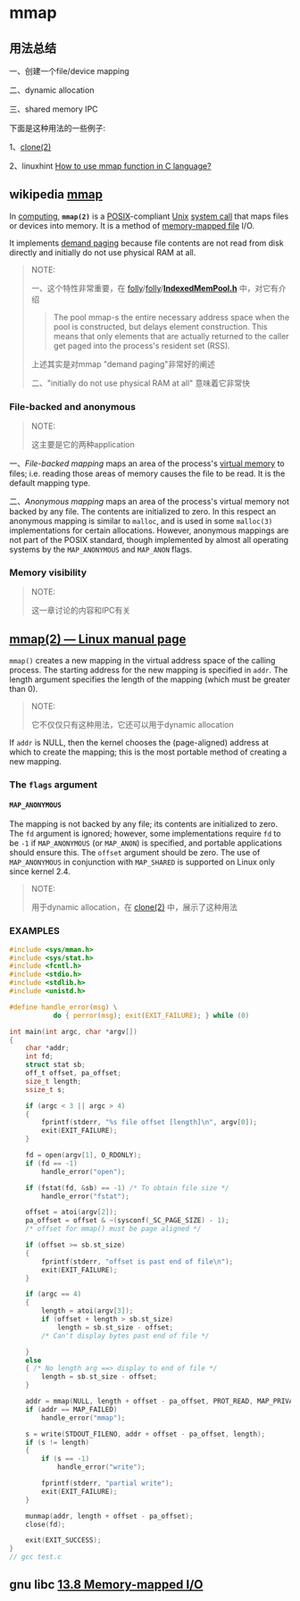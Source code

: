 # mmap 

## 用法总结

一、创建一个file/device mapping

二、dynamic allocation

三、shared memory IPC

下面是这种用法的一些例子:

1、[clone(2)](https://man7.org/linux/man-pages/man2/clone.2.html)

2、linuxhint [How to use mmap function in C language?](https://linuxhint.com/using_mmap_function_linux/) 



## wikipedia [mmap](https://en.wikipedia.org/wiki/Mmap)

In [computing](https://en.wikipedia.org/wiki/Computing), **`mmap(2)`** is a [POSIX](https://en.wikipedia.org/wiki/POSIX)-compliant [Unix](https://en.wikipedia.org/wiki/Unix) [system call](https://en.wikipedia.org/wiki/System_call) that maps files or devices into memory. It is a method of [memory-mapped file](https://en.wikipedia.org/wiki/Memory-mapped_file) I/O. 

It implements [demand paging](https://en.wikipedia.org/wiki/Demand_paging) because file contents are not read from disk directly and initially do not use physical RAM at all. 

> NOTE: 
>
> 一、这个特性非常重要，在 [folly](https://github.com/facebook/folly)/[folly](https://github.com/facebook/folly/tree/main/folly)/[**IndexedMemPool.h**](https://github.com/facebook/folly/blob/main/folly/IndexedMemPool.h) 中，对它有介绍
>
> > The pool mmap-s the entire necessary address space when the pool is constructed, but delays element construction.  This means that only elements that are actually returned to the caller get paged into the process's resident set (RSS).
>
> 上述其实是对mmap "demand paging"非常好的阐述
>
> 二、"initially do not use physical RAM at all" 意味着它非常快

### File-backed and anonymous

> NOTE: 
>
> 这主要是它的两种application

一、*File-backed mapping* maps an area of the process's [virtual memory](https://en.wikipedia.org/wiki/Virtual_memory) to files; i.e. reading those areas of memory causes the file to be read. It is the default mapping type.

二、*Anonymous mapping* maps an area of the process's virtual memory not backed by any file. The contents are initialized to zero. In this respect an anonymous mapping is similar to `malloc`, and is used in some `malloc(3)` implementations for certain allocations. However, anonymous mappings are not part of the POSIX standard, though implemented by almost all operating systems by the `MAP_ANONYMOUS` and `MAP_ANON` flags.

### Memory visibility

> NOTE: 
>
> 这一章讨论的内容和IPC有关



## [mmap(2) — Linux manual page](https://man7.org/linux/man-pages/man2/mmap.2.html)



`mmap()` creates a new mapping in the virtual address space of the calling process.  The starting address for the new mapping is specified in `addr`.  The length argument specifies the length of the mapping (which must be greater than 0).

> NOTE: 
>
> 它不仅仅只有这种用法，它还可以用于dynamic allocation

If `addr` is NULL, then the kernel chooses the (page-aligned) address at which to create the mapping; this is the most portable method of creating a new mapping.

### The `flags` argument

#### `MAP_ANONYMOUS`

The mapping is not backed by any file; its contents are initialized to zero.  The `fd` argument is ignored; however, some implementations require `fd` to be `-1` if `MAP_ANONYMOUS` (or `MAP_ANON`) is specified, and portable applications should ensure this.  The `offset` argument should be zero. The use of `MAP_ANONYMOUS` in conjunction with `MAP_SHARED` is supported on Linux only since kernel 2.4.

> NOTE: 
>
> 用于dynamic allocation，在 [clone(2)](https://man7.org/linux/man-pages/man2/clone.2.html) 中，展示了这种用法
>
> 

### EXAMPLES

```C
#include <sys/mman.h>
#include <sys/stat.h>
#include <fcntl.h>
#include <stdio.h>
#include <stdlib.h>
#include <unistd.h>

#define handle_error(msg) \
           do { perror(msg); exit(EXIT_FAILURE); } while (0)

int main(int argc, char *argv[])
{
	char *addr;
	int fd;
	struct stat sb;
	off_t offset, pa_offset;
	size_t length;
	ssize_t s;

	if (argc < 3 || argc > 4)
	{
		fprintf(stderr, "%s file offset [length]\n", argv[0]);
		exit(EXIT_FAILURE);
	}

	fd = open(argv[1], O_RDONLY);
	if (fd == -1)
		handle_error("open");

	if (fstat(fd, &sb) == -1) /* To obtain file size */
		handle_error("fstat");

	offset = atoi(argv[2]);
	pa_offset = offset & ~(sysconf(_SC_PAGE_SIZE) - 1);
	/* offset for mmap() must be page aligned */

	if (offset >= sb.st_size)
	{
		fprintf(stderr, "offset is past end of file\n");
		exit(EXIT_FAILURE);
	}

	if (argc == 4)
	{
		length = atoi(argv[3]);
		if (offset + length > sb.st_size)
			length = sb.st_size - offset;
		/* Can't display bytes past end of file */

	}
	else
	{ /* No length arg ==> display to end of file */
		length = sb.st_size - offset;
	}

	addr = mmap(NULL, length + offset - pa_offset, PROT_READ, MAP_PRIVATE, fd, pa_offset);
	if (addr == MAP_FAILED)
		handle_error("mmap");

	s = write(STDOUT_FILENO, addr + offset - pa_offset, length);
	if (s != length)
	{
		if (s == -1)
			handle_error("write");

		fprintf(stderr, "partial write");
		exit(EXIT_FAILURE);
	}

	munmap(addr, length + offset - pa_offset);
	close(fd);

	exit(EXIT_SUCCESS);
}
// gcc test.c

```



## gnu libc [13.8 Memory-mapped I/O](https://www.gnu.org/software/libc/manual/html_node/Memory_002dmapped-I_002fO.html)

